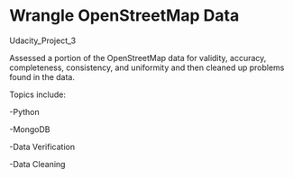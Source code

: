 # Wrangle OpenStreetMap Data
Udacity_Project_3

Assessed a portion of the OpenStreetMap data for validity, accuracy, completeness, consistency, and uniformity and then cleaned up problems found in the data.

Topics include:

-Python

-MongoDB

-Data Verification

-Data Cleaning 
